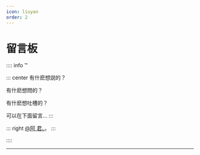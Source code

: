 ```yaml
---
icon: liuyan
order: 2
---
```


# 留言板

:::: info ™

::: center
有什麽想説的？

有什麽想問的？

有什麽想吐槽的？

可以在下面留言...
:::

::: right
[@阿 君、](https://ajun.cc)。
:::

::::

---
